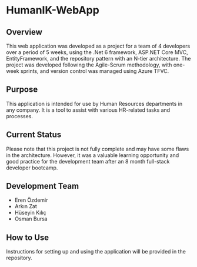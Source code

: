 # HumanIK-WebApp

## Overview
This web application was developed as a project for a team of 4 developers over a period of 5 weeks, using the .Net 6 framework, ASP.NET Core MVC, EntityFramework, and the repository pattern with an N-tier architecture. The project was developed following the Agile-Scrum methodology, with one-week sprints, and version control was managed using Azure TFVC.

## Purpose
This application is intended for use by Human Resources departments in any company. It is a tool to assist with various HR-related tasks and processes.

## Current Status
Please note that this project is not fully complete and may have some flaws in the architecture. However, it was a valuable learning opportunity and good practice for the development team after an 8 month full-stack developer bootcamp.

## Development Team
- Eren Özdemir
- Arkın Zat
- Hüseyin Kılıç
- Osman Bursa

## How to Use
Instructions for setting up and using the application will be provided in the repository.
